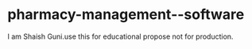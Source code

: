 # pharmacy-management--software
I am Shaish Guni.use this for educational propose not for production.
